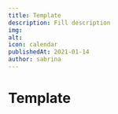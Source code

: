 ```yaml
---
title: Template
description: Fill description
img: 
alt: 
icon: calendar
publishedAt: 2021-01-14
author: sabrina
---
```


# Template

